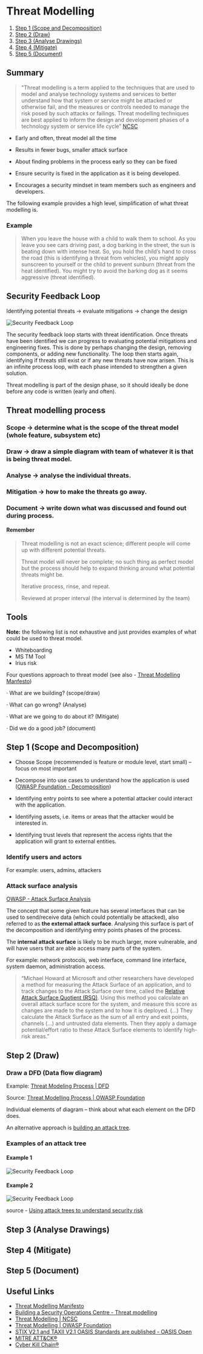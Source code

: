 # Threat Modelling
1. [Step 1 (Scope and Decomposition)](#step-1-scope-and-decomposition)
2. [Step 2 (Draw)](#step-2-draw) 
3. [Step 3 (Analyse Drawings)](#step-3-analyse-drawings)
4. [Step 4 (Mitigate)](#step-4-mitigate)
5. [Step 5 (Document)](#step-5-document)
## Summary
> "Threat modelling is a term applied to the techniques that are used to model and analyse technology systems and services to better understand how that system or service might be attacked or otherwise fail, and the measures or controls needed to manage the risk posed by such attacks or failings. Threat modelling techniques are best applied to inform the design and development phases of a technology system or service life cycle” [NCSC](https://www.ncsc.gov.uk/collection/risk-management/threat-modelling)

- Early and often, threat model all the time

- Results in fewer bugs, smaller attack surface

- About finding problems in the process early so they can be fixed

- Ensure security is fixed in the application as it is being developed.

- Encourages a security mindset in team members such as engineers and developers.

The following example provides a high level, simplification of what threat modelling is.

### Example
> When you leave the house with a child to walk them to school. As you leave you see cars driving past, a dog barking in the street, the sun is beating down with intense heat. So, you hold the child’s hand to cross the road (this is identifying a threat from vehicles), you might apply sunscreen to yourself or the child to prevent sunburn (threat from the heat identified). You might try to avoid the barking dog as it seems aggressive (threat identified).

## Security Feedback Loop
Identifying potential threats ->  evaluate mitigations ->  change the design 

![Security Feedback Loop](./diagrams/sec-feedback-loop.png)

The security feedback loop starts with threat identification. Once threats have been identified we can progress to evaluating potential mitigations and engineering fixes. This is done by perhaps changing the design, removing components, or adding new functionality. The loop then starts again, identifying if threats still exist or if any new threats have now arisen. This is an infinite process loop, with each phase intended to strengthen a given solution.

Threat modelling is part of the design phase, so it should ideally be done before any code is written (early and often).

## Threat modelling process

### Scope -> determine what is the scope of the threat model (whole feature, subsystem etc)

### Draw -> draw a simple diagram with team of whatever it is that is being threat model.

### Analyse -> analyse the individual threats.

### Mitigation -> how to make the threats go away.

### Document -> write down what was discussed and found out during process.

#### Remember
> Threat modelling is not an exact science; different people will come up with different potential threats.
>
> Threat model will never be complete; no such thing as perfect model but the process should help to expand thinking around what potential threats might be.
>
> Iterative process, rinse, and repeat.
>
> Reviewed at proper interval (the interval is determined by the team)

 
## Tools 

**Note:** the following list is not exhaustive and just provides examples of what could be used to threat model.
- Whiteboarding
- MS TM Tool
- Irius risk

 

Four questions approach to threat model (see also - [Threat Modelling Manfesto](https://www.threatmodelingmanifesto.org/))

·      What are we building? (scope/draw)

·      What can go wrong? (Analyse)

·      What are we going to do about it? (Mitigate)

·      Did we do a good job? (document)

 
## Step 1 (Scope and Decomposition)
- Choose Scope (recommended is feature or module level, start small) – focus on most important

- Decompose into use cases to understand how the application is used ([OWASP Foundation - Decomposition](https://owasp.org/www-community/Threat_Modeling_Process#step-1-decompose-the-application))

- Identifying entry points to see where a potential attacker could interact with the application.

- Identifying assets, i.e. items or areas that the attacker would be interested in.

- Identifying trust levels that represent the access rights that the application will grant to external entities. 
### Identify users and actors
For example: users, admins, attackers

### Attack surface analysis
[OWASP - Attack Surface Analysis](https://cheatsheetseries.owasp.org/cheatsheets/Attack_Surface_Analysis_Cheat_Sheet.html)

The concept that some given feature has several interfaces that can be used to send/receive data (which could potentially be attacked), also referred to as **the external attack surface**. Analysing this surface is part of the decomposition and identifying entry points phases of the process.

The **internal attack surface** is likely to be much larger, more vulnerable, and will have users that are able access many parts of the system.

For example: network protocols, web interface, command line interface, system daemon, administration access.

> “Michael Howard at Microsoft and other researchers have developed a method for measuring the Attack Surface of an application, and to track changes to the Attack Surface over time, called the [Relative Attack Surface Quotient (RSQ)](https://www.cs.cmu.edu/~wing/publications/Howard-Wing03.pdf). Using this method you calculate an overall attack surface score for the system, and measure this score as changes are made to the system and to how it is deployed. (…) They calculate the Attack Surface as the sum of all entry and exit points, channels (...) and untrusted data elements. Then they apply a damage potential/effort ratio to these Attack Surface elements to identify high-risk areas.”


## Step 2 (Draw) 
### Draw a DFD (Data flow diagram)

Example: [Threat Modeling Process | DFD](https://owasp.org/www-community/Threat_Modeling_Process#data-flow-diagrams) 

Source: [Threat Modelling Process | OWASP Foundation](https://owasp.org/www-community/Threat_Modeling_Process )

Individual elements of diagram – think about what each element on the DFD does.

An alternative approach is [building an attack tree](https://www.ncsc.gov.uk/collection/risk-management/using-attack-trees-to-understand-cyber-security-risk).

### Examples of an attack tree

#### Example 1
![Security Feedback Loop](./diagrams/attack-tree-01.png)

#### Example 2
![Security Feedback Loop](./diagrams/attack-tree-02.png)

source - [Using attack trees to understand security risk](https://www.ncsc.gov.uk/collection/risk-management/using-attack-trees-to-understand-cyber-security-risk)

## Step 3 (Analyse Drawings)

## Step 4 (Mitigate)

## Step 5 (Document) 

## Useful Links
- [Threat Modelling Manifesto](https://www.threatmodelingmanifesto.org/) 
- [Building a Security Operations Centre - Threat modelling ](https://www.ncsc.gov.uk/collection/building-a-security-operations-centre/onboarding-systems-and-log-sources/threat-modelling)
- [Threat Modelling | NCSC ](https://www.ncsc.gov.uk/collection/risk-management/threat-modelling) 
- [Threat Modelling | OWASP Foundation](https://owasp.org/www-community/Threat_Modeling) 
- [STIX V2.1 and TAXII V2.1 OASIS Standards are published - OASIS Open](https://www.oasis-open.org/2021/06/23/stix-v2-1-and-taxii-v2-1-oasis-standards-are-published/ )
- [MITRE ATT&CK®](https://attack.mitre.org/)
- [Cyber Kill Chain®](https://www.lockheedmartin.com/en-us/capabilities/cyber/cyber-kill-chain.html)
